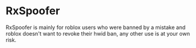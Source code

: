 # RxSpoofer

RxSpoofer is mainly for roblox users who were banned by a mistake and roblox doesn't want to revoke their hwid ban, any other use is at your own risk.

